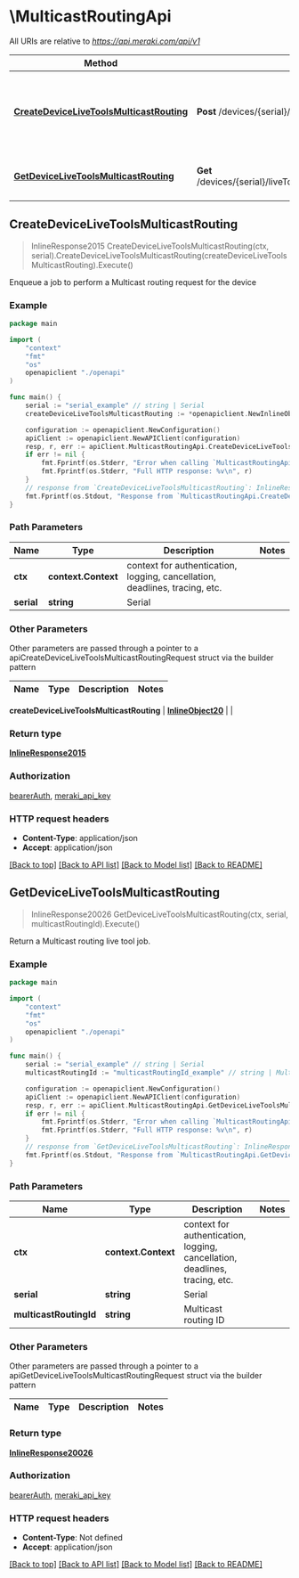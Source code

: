 # \MulticastRoutingApi

All URIs are relative to *https://api.meraki.com/api/v1*

Method | HTTP request | Description
------------- | ------------- | -------------
[**CreateDeviceLiveToolsMulticastRouting**](MulticastRoutingApi.md#CreateDeviceLiveToolsMulticastRouting) | **Post** /devices/{serial}/liveTools/multicastRouting | Enqueue a job to perform a Multicast routing request for the device
[**GetDeviceLiveToolsMulticastRouting**](MulticastRoutingApi.md#GetDeviceLiveToolsMulticastRouting) | **Get** /devices/{serial}/liveTools/multicastRouting/{multicastRoutingId} | Return a Multicast routing live tool job.



## CreateDeviceLiveToolsMulticastRouting

> InlineResponse2015 CreateDeviceLiveToolsMulticastRouting(ctx, serial).CreateDeviceLiveToolsMulticastRouting(createDeviceLiveToolsMulticastRouting).Execute()

Enqueue a job to perform a Multicast routing request for the device



### Example

```go
package main

import (
    "context"
    "fmt"
    "os"
    openapiclient "./openapi"
)

func main() {
    serial := "serial_example" // string | Serial
    createDeviceLiveToolsMulticastRouting := *openapiclient.NewInlineObject20() // InlineObject20 |  (optional)

    configuration := openapiclient.NewConfiguration()
    apiClient := openapiclient.NewAPIClient(configuration)
    resp, r, err := apiClient.MulticastRoutingApi.CreateDeviceLiveToolsMulticastRouting(context.Background(), serial).CreateDeviceLiveToolsMulticastRouting(createDeviceLiveToolsMulticastRouting).Execute()
    if err != nil {
        fmt.Fprintf(os.Stderr, "Error when calling `MulticastRoutingApi.CreateDeviceLiveToolsMulticastRouting``: %v\n", err)
        fmt.Fprintf(os.Stderr, "Full HTTP response: %v\n", r)
    }
    // response from `CreateDeviceLiveToolsMulticastRouting`: InlineResponse2015
    fmt.Fprintf(os.Stdout, "Response from `MulticastRoutingApi.CreateDeviceLiveToolsMulticastRouting`: %v\n", resp)
}
```

### Path Parameters


Name | Type | Description  | Notes
------------- | ------------- | ------------- | -------------
**ctx** | **context.Context** | context for authentication, logging, cancellation, deadlines, tracing, etc.
**serial** | **string** | Serial | 

### Other Parameters

Other parameters are passed through a pointer to a apiCreateDeviceLiveToolsMulticastRoutingRequest struct via the builder pattern


Name | Type | Description  | Notes
------------- | ------------- | ------------- | -------------

 **createDeviceLiveToolsMulticastRouting** | [**InlineObject20**](InlineObject20.md) |  | 

### Return type

[**InlineResponse2015**](InlineResponse2015.md)

### Authorization

[bearerAuth](../README.md#bearerAuth), [meraki_api_key](../README.md#meraki_api_key)

### HTTP request headers

- **Content-Type**: application/json
- **Accept**: application/json

[[Back to top]](#) [[Back to API list]](../README.md#documentation-for-api-endpoints)
[[Back to Model list]](../README.md#documentation-for-models)
[[Back to README]](../README.md)


## GetDeviceLiveToolsMulticastRouting

> InlineResponse20026 GetDeviceLiveToolsMulticastRouting(ctx, serial, multicastRoutingId).Execute()

Return a Multicast routing live tool job.



### Example

```go
package main

import (
    "context"
    "fmt"
    "os"
    openapiclient "./openapi"
)

func main() {
    serial := "serial_example" // string | Serial
    multicastRoutingId := "multicastRoutingId_example" // string | Multicast routing ID

    configuration := openapiclient.NewConfiguration()
    apiClient := openapiclient.NewAPIClient(configuration)
    resp, r, err := apiClient.MulticastRoutingApi.GetDeviceLiveToolsMulticastRouting(context.Background(), serial, multicastRoutingId).Execute()
    if err != nil {
        fmt.Fprintf(os.Stderr, "Error when calling `MulticastRoutingApi.GetDeviceLiveToolsMulticastRouting``: %v\n", err)
        fmt.Fprintf(os.Stderr, "Full HTTP response: %v\n", r)
    }
    // response from `GetDeviceLiveToolsMulticastRouting`: InlineResponse20026
    fmt.Fprintf(os.Stdout, "Response from `MulticastRoutingApi.GetDeviceLiveToolsMulticastRouting`: %v\n", resp)
}
```

### Path Parameters


Name | Type | Description  | Notes
------------- | ------------- | ------------- | -------------
**ctx** | **context.Context** | context for authentication, logging, cancellation, deadlines, tracing, etc.
**serial** | **string** | Serial | 
**multicastRoutingId** | **string** | Multicast routing ID | 

### Other Parameters

Other parameters are passed through a pointer to a apiGetDeviceLiveToolsMulticastRoutingRequest struct via the builder pattern


Name | Type | Description  | Notes
------------- | ------------- | ------------- | -------------



### Return type

[**InlineResponse20026**](InlineResponse20026.md)

### Authorization

[bearerAuth](../README.md#bearerAuth), [meraki_api_key](../README.md#meraki_api_key)

### HTTP request headers

- **Content-Type**: Not defined
- **Accept**: application/json

[[Back to top]](#) [[Back to API list]](../README.md#documentation-for-api-endpoints)
[[Back to Model list]](../README.md#documentation-for-models)
[[Back to README]](../README.md)

